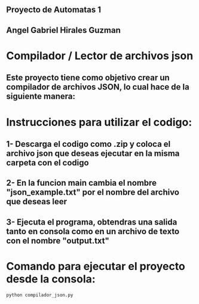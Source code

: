 ## Proyecto de ﻿Automatas 1
## Angel Gabriel Hirales Guzman
# Compilador / Lector de archivos json
## Este proyecto tiene como objetivo crear un compilador de archivos JSON, lo cual hace de la siguiente manera:
## 

# Instrucciones para utilizar el codigo:
## 1- Descarga el codigo como .zip y coloca el archivo json que deseas ejecutar en la misma carpeta con el codigo
## 2- En la funcion main cambia el nombre "json_example.txt" por el nombre del archivo que deseas leer
## 3- Ejecuta el programa, obtendras una salida tanto en consola como en un archivo de texto con el nombre "output.txt"

# Comando para ejecutar el proyecto desde la consola:
```bash
python compilador_json.py
```

